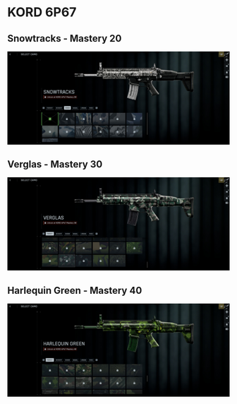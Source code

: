 # KORD 6P67

## Snowtracks - Mastery 20
![Snowtracks](Snowtracks.jpg)
## Verglas - Mastery 30
![Verglas](Verglas.jpg)
## Harlequin Green - Mastery 40
![Harlequin_Green](Harlequin_Green.jpg)